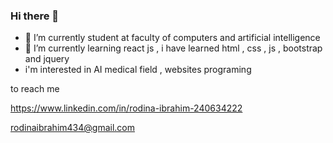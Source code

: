 ### Hi there 👋

- 🔭 I’m currently student at faculty of computers and artificial intelligence 
- 🌱 I’m currently learning react js , i have learned html , css , js , bootstrap and jquery
- i'm interested in AI medical field , websites programing
  
to reach me 
  
https://www.linkedin.com/in/rodina-ibrahim-240634222

rodinaibrahim434@gmail.com 

